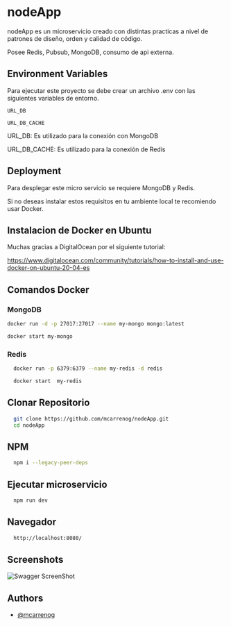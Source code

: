 
# nodeApp

nodeApp es un microservicio creado con distintas practicas a nivel de patrones de diseño, orden y calidad de código.

Posee Redis, Pubsub, MongoDB, consumo de api externa.


## Environment Variables

Para ejecutar este proyecto se debe crear un archivo .env con las siguientes variables de entorno.


`URL_DB`

`URL_DB_CACHE`

URL_DB: Es utilizado para la conexión con MongoDB

URL_DB_CACHE: Es utilizado para la conexión de Redis
## Deployment

Para desplegar este micro servicio se requiere MongoDB y Redis.

Si no deseas instalar estos requisitos en tu ambiente local te recomiendo usar Docker.

## Instalacion de Docker en Ubuntu

Muchas gracias a DigitalOcean por el siguiente tutorial:

https://www.digitalocean.com/community/tutorials/how-to-install-and-use-docker-on-ubuntu-20-04-es

## Comandos Docker
### MongoDB
```bash
docker run -d -p 27017:27017 --name my-mongo mongo:latest
```
```bash
docker start my-mongo
```
### Redis
```bash
  docker run -p 6379:6379 --name my-redis -d redis
```
```bash
  docker start  my-redis 
```

## Clonar Repositorio
```bash
  git clone https://github.com/mcarrenog/nodeApp.git
  cd nodeApp
```


## NPM
```bash
  npm i --legacy-peer-deps
```

## Ejecutar microservicio
```bash
  npm run dev
```

## Navegador

```bash
  http://localhost:8080/
```

## Screenshots

![Swagger ScreenShot](https://i.ibb.co/sF5Mbzh/2022-03-27-12-27.png)


## Authors

- [@mcarrenog](https://www.github.com/mcarrenog)

